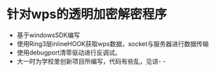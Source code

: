 针对wps的透明加密解密程序
======================
* 基于windowsSDK编写
* 使用Ring3层inlineHOOK获取wps数据，socket与服务器进行数据传输
* 使用debugport清零驱动进行反调试。
* 大一时为学校里创新项目所编写，代码有些乱，见谅- -



